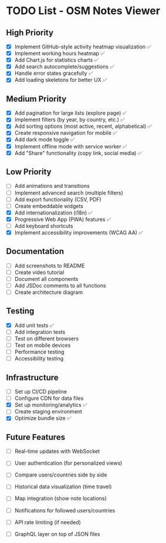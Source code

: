 # TODO List - OSM Notes Viewer

## High Priority

- [x] Implement GitHub-style activity heatmap visualization ✅
- [x] Implement working hours heatmap ✅
- [x] Add Chart.js for statistics charts ✅
- [x] Add search autocomplete/suggestions ✅
- [x] Handle error states gracefully ✅
- [x] Add loading skeletons for better UX ✅

## Medium Priority

- [x] Add pagination for large lists (explore page) ✅
- [x] Implement filters (by year, by country, etc.) ✅
- [x] Add sorting options (most active, recent, alphabetical) ✅
- [x] Create responsive navigation for mobile ✅
- [x] Add dark mode toggle ✅
- [x] Implement offline mode with service worker ✅
- [x] Add "Share" functionality (copy link, social media) ✅

## Low Priority

- [ ] Add animations and transitions
- [ ] Implement advanced search (multiple filters)
- [ ] Add export functionality (CSV, PDF)
- [ ] Create embeddable widgets
- [x] Add internationalization (i18n) ✅
- [x] Progressive Web App (PWA) features ✅
- [ ] Add keyboard shortcuts
- [x] Implement accessibility improvements (WCAG AA) ✅

## Documentation

- [ ] Add screenshots to README
- [ ] Create video tutorial
- [ ] Document all components
- [ ] Add JSDoc comments to all functions
- [ ] Create architecture diagram

## Testing

- [x] Add unit tests ✅
- [ ] Add integration tests
- [ ] Test on different browsers
- [ ] Test on mobile devices
- [ ] Performance testing
- [ ] Accessibility testing

## Infrastructure

- [ ] Set up CI/CD pipeline
- [ ] Configure CDN for data files
- [x] Set up monitoring/analytics ✅
- [ ] Create staging environment
- [x] Optimize bundle size ✅

## Future Features

- [ ] Real-time updates with WebSocket
- [ ] User authentication (for personalized views)
- [ ] Compare users/countries side by side
- [ ] Historical data visualization (time travel)
- [ ] Map integration (show note locations)
- [ ] Notifications for followed users/countries
- [ ] API rate limiting (if needed)
- [ ] GraphQL layer on top of JSON files

